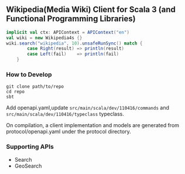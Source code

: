 ## Wikipedia(Media Wiki) Client for Scala 3 (and Functional Programming Libraries)


```scala
implicit val ctx: APIContext = APIContext("en")
val wiki = new Wikipedia4s {}
wiki.search("wikipedia", 10).unsafeRunSync() match {
        case Right(result) => println(result)
        case Left(fail)    => println(fail)
    }
```
### How to Develop

```shell
git clone path/to/repo
cd repo
sbt
```

Add openapi.yaml,update `src/main/scala/dev/110416/commands`  and  `src/main/scala/dev/110416/typeclass` typeclass.

On compilation, a client implementation and models are generated from protocol/openapi.yaml under the protocol directory.

### Supporting APIs

- Search
- GeoSearch